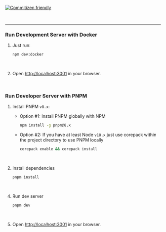 
[![Commitizen friendly](https://img.shields.io/badge/commitizen-friendly-brightgreen.svg)](http://commitizen.github.io/cz-cli/)


<br />

---

### Run Development Server with Docker


1. Just run:
    ```bash
    npm dev:docker
    ```
<br />

2. Open [http://localhost:3001](http://localhost:3001) in your browser.


<br />

### Run Developer Server with PNPM

1. Install PNPM `v8.x`:
    - Option #1: Install PNPM globally with NPM
      ```bash
      npm install -g pnpm@8.x
      ```

    - Option #2: If you have at least Node `v18.x` just use corepack within the project directory to use PNPM locally
      ```bash
      corepack enable && corepack install
      ``` 
<br />

2. Install dependencies
    ```bash
    pnpm install
    ```
<br />

4. Run dev server
    ```bash
    pnpm dev
    ```
<br />

5. Open [http://localhost:3001](http://localhost:3001) in your browser.